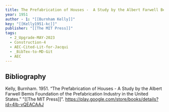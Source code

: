 ```yaml
---
title: The Prefabrication of Houses -  A Study by the Albert Farwell Bemis Foundation of the Prefabrication Industry in the United States
year: 1951
author - 1: "[[Burnham Kelly]]"
key: "[[Kelly1951-kc]]"
publisher: "[[The MIT Press]]"
tags:
  - 2_Upgrade-MAY-2023
  - Construction-4
  - AEC-Cited-Lit-for-Jacqui
  - _BibTex-to-MD-Git
  - AEC
---
```


## Bibliography
Kelly, Burnham. 1951. “The Prefabrication of Houses -  A Study by the Albert Farwell Bemis Foundation of the Prefabrication Industry in the United States.” "[[The MIT Press]]". https://play.google.com/store/books/details?id=4lb-vQEACAAJ